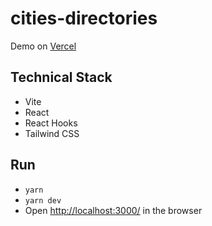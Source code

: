 # cities-directories
Demo on [Vercel](https://cities-directory.vercel.app)

## Technical Stack

- Vite
- React
- React Hooks
- Tailwind CSS

## Run

- `yarn`
- `yarn dev`
- Open [http://localhost:3000/](http://localhost:3000/) in the browser
